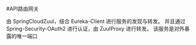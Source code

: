 #API路由网关

由 SpringCloudZuul，结合 Eureka-Client 进行服务的发现与转发。
并且通过 Spring-Security-OAuth2 进行认证，由 ZuulProxy 进行转发。
该服务是对外暴露的唯一端口